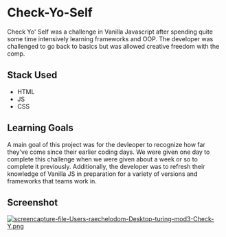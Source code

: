# Check-Yo-Self

Check Yo' Self was a challenge in Vanilla Javascript after spending quite some time intensively learning frameworks and OOP. The developer was challenged to go back to basics but was allowed creative freedom with the comp.

## Stack Used

- HTML
- JS
- CSS

## Learning Goals

A main goal of this project was for the devleoper to recognize how far they've come since their earlier coding days. We were given one day to complete this challenge when we were given about a week or so to complete it previously. Additionally, the developer was to refresh their knowledge of Vanilla JS in preparation for a variety of versions and frameworks that teams work in.

## Screenshot
[![screencapture-file-Users-raechelodom-Desktop-turing-mod3-Check-Y.png](https://i.postimg.cc/pTVwRXzQ/screencapture-file-Users-raechelodom-Desktop-turing-mod3-Check-Y.png)](https://postimg.cc/d7XH9FWD)
